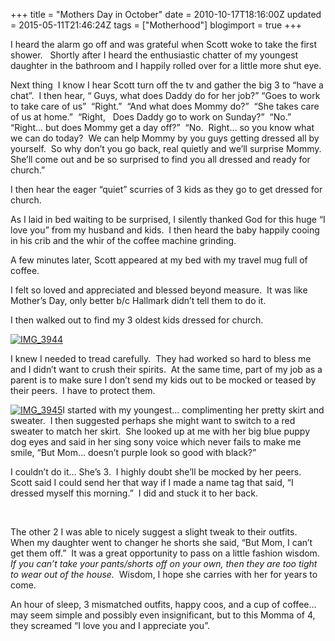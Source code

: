 +++
title = "Mothers Day in October"
date = 2010-10-17T18:16:00Z
updated = 2015-05-11T21:46:24Z
tags = ["Motherhood"]
blogimport = true 
+++

I heard the alarm go off and was grateful when Scott woke to take the first shower.&#160;&#160; Shortly after I heard the enthusiastic chatter of my youngest daughter in the bathroom and I happily rolled over for a little more shut eye. 

Next thing&#160; I know I hear Scott turn off the tv and gather the big 3 to “have a chat”.&#160; I then hear, “ Guys, what does Daddy do for her job?” “Goes to work to take care of us”&#160; “Right.”&#160; “And what does Mommy do?”&#160; “She takes care of us at home.”&#160; “Right,&#160;&#160; Does Daddy go to work on Sunday?”&#160; “No.”&#160; “Right… but does Mommy get a day off?”&#160; “No.&#160; Right… so you know what we can do today?&#160; We can help Mommy by you guys getting dressed all by yourself.&#160; So why don’t you go back, real quietly and we’ll surprise Mommy.&#160; She’ll come out and be so surprised to find you all dressed and ready for church.”&#160; 

I then hear the eager “quiet” scurries of 3 kids as they go to get dressed for church.&#160; 

As I laid in bed waiting to be surprised, I silently thanked God for this huge “I love you” from my husband and kids.&#160; I then heard the baby happily cooing in his crib and the whir of the coffee machine grinding.&#160; 

A few minutes later, Scott appeared at my bed with my travel mug full of coffee.&#160; 

I felt so loved and appreciated and blessed beyond measure.&#160; It was like Mother’s Day, only better b/c Hallmark didn’t tell them to do it.

I then walked out to find my 3 oldest kids dressed for church. 

[![IMG_3944](https://latc.s3.amazonaws.com/wp-content/uploads/2010/10/IMG_3944.jpg "IMG_3944")](https://latc.s3.amazonaws.com/wp-content/uploads/2010/10/IMG_3944.jpg)

I knew I needed to tread carefully.&#160; They had worked so hard to bless me and I didn’t want to crush their spirits.&#160; At the same time, part of my job as a parent is to make sure I don’t send my kids out to be mocked or teased by their peers.&#160; I have to protect them.&#160; 

[![IMG_3945](https://latc.s3.amazonaws.com/wp-content/uploads/2010/10/IMG_3945.jpg "IMG_3945")](https://latc.s3.amazonaws.com/wp-content/uploads/2010/10/IMG_3945.jpg)I started with my youngest… complimenting her pretty skirt and sweater.&#160; I then suggested perhaps she might want to switch to a red sweater to match her skirt.&#160; She looked up at me with her big blue puppy dog eyes and said in her sing sony voice which never fails to make me smile, “But Mom… doesn’t purple look so good with black?”&#160; 

I couldn’t do it… She’s 3.&#160; I highly doubt she’ll be mocked by her peers.&#160;&#160; Scott said I could send her that way if I made a name tag that said, “I dressed myself this morning.”&#160; I did and stuck it to her back.&#160; 

&#160;

The other 2 I was able to nicely suggest a slight tweak to their outfits.&#160; When my daughter went to changer he shorts she said, “But Mom, I can’t get them off.”&#160; It was a great opportunity to pass on a little fashion wisdom.&#160; _If you can’t take your pants/shorts off on your own, then they are too tight to wear out of the house.&#160;_ Wisdom, I hope she carries with her for years to come. 

An hour of sleep, 3 mismatched outfits, happy coos, and a cup of coffee…may seem simple and possibly even insignificant, but to this Momma of 4, they screamed “I love you and I appreciate you”.&#160; 
